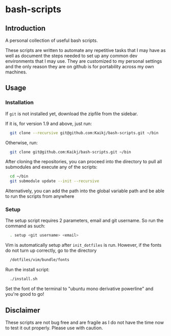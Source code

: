 bash-scripts
============

## Introduction

A personal collection of useful bash scripts.

These scripts are written to automate any repetitive tasks that I may have as well as document the steps needed to set up any common dev environments that I may use. They are customized to my personal settings and the only reason they are on github is for portability across my own machines.

## Usage

### Installation

If `git` is not installed yet, download the zipfile from the sidebar.

If it is, for version 1.9 and above, just run:

```bash
  git clone --recursive git@github.com:Kaikj/bash-scripts.git ~/bin
```

Otherwise, run:

```bash
  git clone git@github.com:Kaikj/bash-scripts.git ~/bin
```
  
After cloning the repositories, you can proceed into the directory to pull all submodules and execute any of the scripts:

```bash
  cd ~/bin
  git submodule update --init --recursive
```

Alternatively, you can add the path into the global variable path and be able to run the scripts from anywhere

### Setup

The setup script requires 2 parameters, email and git username. So run the command as such:

```bash
  . setup <git username> <email>
```

Vim is automatically setup after `init_dotfiles` is run. However, if the fonts do not turn up correctly, go to the directory

```bash
  /dotfiles/vim/bundle/fonts
```

Run the install script:

```bash
  ./install.sh
```

Set the font of the terminal to "ubuntu mono derivative powerline" and you're good to go!

## Disclaimer
These scripts are not bug free and are fragile as I do not have the time now to test it out properly. Please use with caution.
